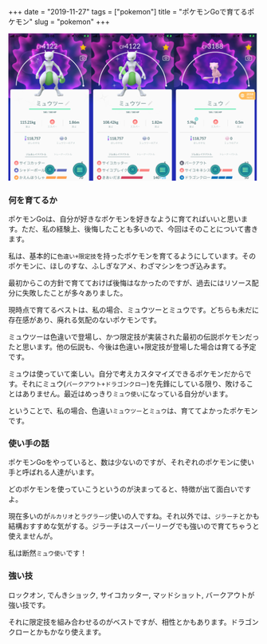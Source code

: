 +++
date = "2019-11-27"
tags = ["pokemon"]
title = "ポケモンGoで育てるポケモン"
slug = "pokemon"
+++

![](https://raw.githubusercontent.com/syui/img/master/old/pokemongo_2019112701.png)

### 何を育てるか

ポケモンGoは、自分が好きなポケモンを好きなように育てればいいと思います。ただ、私の経験上、後悔したことも多いので、今回はそのことについて書きます。

私は、基本的に`色違い+限定技`を持ったポケモンを育てるようにしています。そのポケモンに、ほしのすな、ふしぎなアメ、わざマシンをつぎ込みます。

最初からこの方針で育てておけば後悔はなかったのですが、過去にはリソース配分に失敗したことが多々ありました。

現時点で育てるベストは、私の場合、ミュウツーとミュウです。どちらも未だに存在感があり、廃れる気配のないポケモンです。

ミュウツーは色違いで登場し、かつ限定技が実装された最初の伝説ポケモンだったと思います。他の伝説も、今後は色違い+限定技が登場した場合は育てる予定です。

ミュウは使っていて楽しい。自分で考えカスタマイズできるポケモンだからです。それにミュウ(`バークアウト+ドラゴンクロー`)を先鋒にしている限り、敗けることはありません。最近はめっきり`ミュウ使い`になっている自分がいます。

ということで、私の場合、色違い`ミュウツー`と`ミュウ`は、育ててよかったポケモンです。

### 使い手の話

ポケモンGoをやっていると、数は少ないのですが、それぞれのポケモンに使い手と呼ばれる人達がいます。

どのポケモンを使っていこうというのが決まってると、特徴が出て面白いですよ。

現在多いのが`ルカリオ`と`ラグラージ`使いの人ですね。それ以外では、`ジラーチ`とかも結構おすすめな気がする。ジラーチはスーパーリーグでも強いので育てちゃうと使えませんが。

私は断然`ミュウ使い`です！

### 強い技

ロックオン, でんきショック, サイコカッター, マッドショット, バークアウトが強い技です。

それに限定技を組み合わせるのがベストですが、相性とかもあります。ドラゴンクローとかもかなり使えます。

